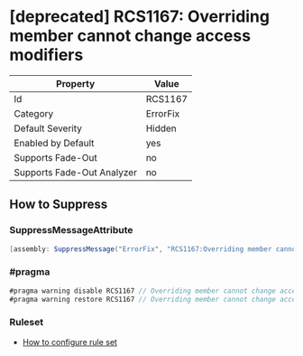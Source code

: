 # \[deprecated\] RCS1167: Overriding member cannot change access modifiers

Property | Value
--- | ---
Id|RCS1167
Category|ErrorFix
Default Severity|Hidden
Enabled by Default|yes
Supports Fade\-Out|no
Supports Fade\-Out Analyzer|no

## How to Suppress

### SuppressMessageAttribute

```csharp
[assembly: SuppressMessage("ErrorFix", "RCS1167:Overriding member cannot change access modifiers.", Justification = "<Pending>")]
```

### \#pragma

```csharp
#pragma warning disable RCS1167 // Overriding member cannot change access modifiers.
#pragma warning restore RCS1167 // Overriding member cannot change access modifiers.
```

### Ruleset

* [How to configure rule set](../HowToConfigureAnalyzers.md)
